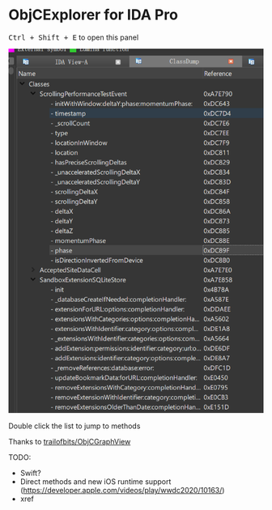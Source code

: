 # ObjCExplorer for IDA Pro

<kbd>Ctrl + Shift + E</kbd> to open this panel

![](img.png)

Double click the list to jump to methods

Thanks to [trailofbits/ObjCGraphView](https://github.com/trailofbits/ObjCGraphView)

TODO:

* Swift?
* Direct methods and new iOS runtime support (https://developer.apple.com/videos/play/wwdc2020/10163/)
* xref

